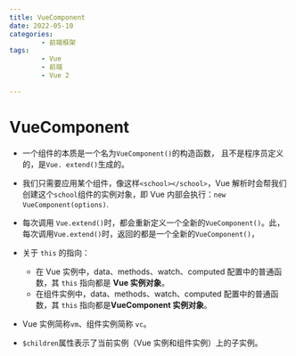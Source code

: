 ```yaml
---
title: VueComponent
date: 2022-05-10
categories:
        - 前端框架
tags:
        - Vue
        - 前端
        - Vue 2

---
```


# VueComponent

- 一个组件的本质是一个名为`VueComponent()`的构造函数， 且不是程序员定义的，是`Vue. extend()`生成的。
- 我们只需要应用某个组件，像这样`<school></school>`，Vue 解析时会帮我们创建这个`school`组件的实例对象，即 Vue 内部会执行：`new VueComponent(options)`.
- 每次调用 `Vue.extend()`时，都会重新定义一个全新的`VueComponent()`。此，每次调用`Vue.extend()`时，返回的都是一个全新的`VueComponent()`，
- 关于 `this` 的指向：

     - 在 Vue 实例中，data、methods、watch、computed 配置中的普通函数，其 `this` 指向都是 **Vue 实例对象**。
     - 在组件实例中，data、methods、watch、computed 配置中的普通函数，其 `this` 指向都是**VueComponent 实例对象**。

- Vue 实例简称`vm`、组件实例简称 `vc`。
- `$children`属性表示了当前实例（Vue 实例和组件实例）上的子实例。
